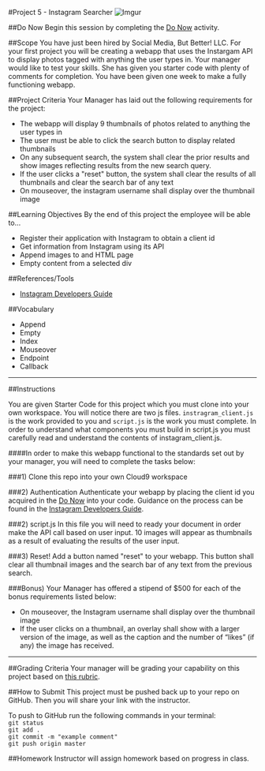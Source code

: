 #Project 5 - Instagram Searcher
![Imgur](http://i.imgur.com/P71EYPE.png)


##Do Now 
Begin this session by completing the [Do Now](doNow.md) activity.

##Scope
You have just been hired by Social Media, But Better! LLC. For your first project you will be creating a webapp that uses the Instargam API to display photos tagged with anything the user types in. Your manager would like to test your skills. She has given you starter code with plenty of comments for completion. You have been given one week to make a fully functioning webapp.  

##Project Criteria
Your Manager has laid out the following requirements for the project: 

* The webapp will display 9 thumbnails of photos related to anything the user types in
* The user must be able to click the search button to display related thumbnails
* On any subsequent search, the system shall clear the prior results and show images reflecting results from the new search query.
* If the user clicks a "reset" button, the system shall clear the results of all thumbnails and clear the search bar of any text
* On mouseover, the instagram username shall display over the thumbnail image


##Learning Objectives
By the end of this project the employee will be able to...

* Register their application with Instagram to obtain a client id
* Get information from Instagram using its API
* Append images to and HTML page
* Empty content from a selected div

##References/Tools
* [Instagram Developers Guide](https://instagram.com/developer/)

 
##Vocabulary

* Append
* Empty
* Index
* Mouseover 
* Endpoint
* Callback

***
##Instructions

You are given Starter Code for this project which you must clone into your own workspace.
You will notice there are two js files. `instragram_client.js` is the work provided to you and `script.js` is the work you must complete. In order to understand what components you must build in script.js you must carefully read and understand the contents of instagram_client.js. 

####In order to make this webapp functional to the standards set out by your manager, you will need to complete the tasks below:

###1) Clone this repo into your own Cloud9 workspace


###2) Authentication
Authenticate your webapp by placing the client id you acquired in the [Do Now](doNow.md) into your code. Guidance on the process can be found in the [Instagram Developers Guide](https://instagram.com/developer/).

###2) script.js
In this file you will need to ready your document in order make the API call based on user input. 10 images will appear as thumbnails as a result of evaluating the results of the user input. 

###3) Reset!
Add a button named "reset" to your webapp. This button shall clear all thumbnail images and the search bar of any text from the previous search.

###Bonus) 
Your Manager has offered a stipend of $500 for each of the bonus requirements listed below: 

* On mouseover, the Instagram username shall display over the thumbnail image
* If the user clicks on a thumbnail, an overlay shall show with a larger version of the image, as well as the caption and the number of “likes” (if any) the image has received.
***

##Grading Criteria
Your manager will be grading your capability on this project based on [this rubric](/assessment.md).

##How to Submit
This project must be pushed back up to your repo on GitHub. Then you will share your link with the instructor.

To push to GitHub run the following commands in your terminal:  
`git status`  
`git add .`  
`git commit -m "example comment"`  
`git push origin master`

##Homework
Instructor will assign homework based on progress in class.



